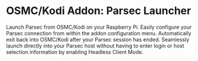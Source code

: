 # OSMC/Kodi Addon: Parsec Launcher
Launch Parsec from OSMC/Kodi on your Raspberry Pi.
Easily configure your Parsec connection from within the addon configuration menu.
Automatically exit back into OSMC/Kodi after your Parsec session has ended.
Seamlessly launch directly into your Parsec host without having to enter login or host selection information by enabling Headless Client Mode.

